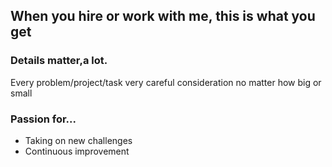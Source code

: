 <!--# ceverhart.github.io-->
## When you hire or work with me, this is what you get
### Details matter,a lot. 

Every problem/project/task very careful consideration no matter how big or small

### Passion for...

- Taking on new challenges
- Continuous improvement
